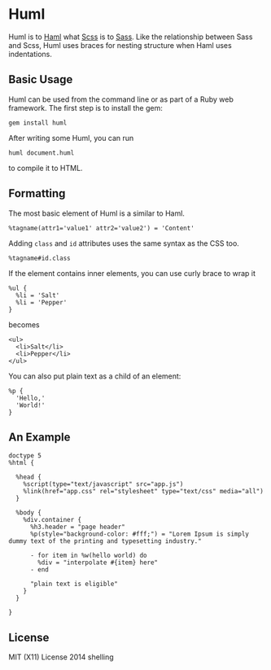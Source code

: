 # Huml

Huml is to [Haml](github.com/haml/haml) what [Scss](http://sass-lang.com/) is to [Sass](http://sass-lang.com/).
Like the relationship between Sass and Scss, Huml uses braces for nesting structure
when Haml uses indentations.

## Basic Usage

Huml can be used from the command line or as part of a Ruby web framework. The first step is to install the gem:

    gem install huml

After writing some Huml, you can run

    huml document.huml

to compile it to HTML.

## Formatting

The most basic element of Huml is a similar to Haml.

    %tagname(attr1='value1' attr2='value2') = 'Content'

Adding `class` and `id` attributes uses the same syntax as the CSS too.

    %tagname#id.class

If the element contains inner elements, you can use curly brace to wrap it

    %ul {
      %li = 'Salt'
      %li = 'Pepper'
    }

becomes

    <ul>
      <li>Salt</li>
      <li>Pepper</li>
    </ul>

You can also put plain text as a child of an element:

    %p {
      'Hello,'
      'World!'
    }

## An Example

    doctype 5
    %html {

      %head {
        %script(type="text/javascript" src="app.js")
        %link(href="app.css" rel="stylesheet" type="text/css" media="all")
      }

      %body {
        %div.container {
          %h3.header = "page header"
          %p(style="background-color: #fff;") = "Lorem Ipsum is simply dummy text of the printing and typesetting industry."

          - for item in %w(hello world) do
            %div = "interpolate #{item} here"
          - end

          "plain text is eligible"
        }
      }

    }

## License

MIT (X11) License 2014 shelling

